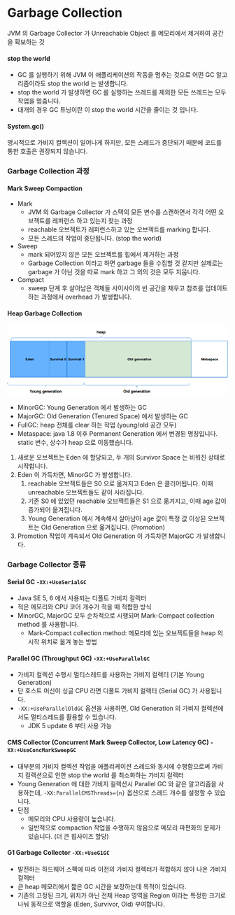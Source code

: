 # Garbage Collection

JVM 의 Garbage Collector 가 Unreachable Object 를 메모리에서 제거하여 공간을 확보하는 것

#### stop the world

* GC 를 실행하기 위해 JVM 이 애플리케이션의 작동을 멈추는 것으로 어떤 GC 알고리즘이라도 stop the world 는 발생합니다.
* stop the world 가 발생하면 GC 를 실행하는 쓰레드를 제외한 모든 쓰레드는 모두 작업을 멈춥니다.
* 대개의 경우 GC 튜닝이란 이 stop the world 시간을 줄이는 것 입니다.

#### System.gc()

명시적으로 가비지 컬렉션이 일어나게 하지만, 모든 스레드가 중단되기 때문에 코드를 통한 호출은 권장되지 않습니다.



### Garbage Collection 과정

#### Mark Sweep Compaction

* Mark
  * JVM 의 Garbage Collector 가 스택의 모든 변수를 스캔하면서 각각 어떤 오브젝트를 레퍼런스 하고 있는지 찾는 과정
  * reachable 오브젝트가 레퍼런스하고 있는 오브젝트를 marking 합니다.
  * 모든 스레드의 작업이 중단됩니다. (stop the world)
* Sweep
  * mark 되어있지 않은 모든 오브젝트를 힙에서 제거하는 과정
  * Garbage Collection 이라고 하면 garbage 들을 수집할 것 같지만 실제로는 garbage 가 아닌 것을 따로 mark 하고 그 외의 것은 모두 지웁니다.
* Compact
  * sweep 단계 후 살아남은 객체들 사이사이의 빈 공간을 채우고 참조를 업데이트하는 과정에서 overhead 가 발생합니다.

#### Heap Garbage Collection

![](../../../.gitbook/assets/2021-07-17-21-36-43.png)

* MinorGC: Young Generation 에서 발생하는 GC
* MajorGC: Old Generation (Tenured Space) 에서 발생하는 GC
* FullGC: heap 전체를 clear 하는 작업 (young/old 공간 모두)
* Metaspace: java 1.8 이후 Permanent Generation 에서 변경된 명칭입니다. static 변수, 상수가 heap 으로 이동했습니다.

1. 새로운 오브젝트는 Eden 에 할당되고, 두 개의 Survivor Space 는 비워진 상태로 시작합니다.
2. Eden 이 가득차면, MinorGC 가 발생합니다.
   1. reachable 오브젝트들은 S0 으로 옮겨지고 Eden 은 클리어됩니다. 이때 unreachable 오브젝트들도 같이 사라집니다.
   2. 기존 S0 에 있었던 reachable 오브젝트들은 S1 으로 옮겨지고, 이때 age 값이 증가되어 옮겨집니다.
   3. Young Generation 에서 계속해서 살아남아 age 값이 특정 값 이상된 오브젝트는 Old Generation 으로 옮겨집니다. (Promotion)
3. Promotion 작업이 계속되서 Old Generation 이 가득차면 MajorGC 가 발생합니다.



### Garbage Collector 종류

#### Serial GC `-XX:+UseSerialGC`

* Java SE 5, 6 에서 사용되는 디폴트 가비지 컬렉터
* 적은 메모리와 CPU 코어 개수가 적을 때 적합한 방식
* MinorGC, MajorGC 모두 순차적으로 시행되며 Mark-Compact collection method 를 사용합니다.
  * Mark-Compact collection method: 메모리에 있는 오브젝트들을 heap 의 시작 위치로 옮겨 놓는 방법

#### Parallel GC (Throughput GC) `-XX:+UseParallelGC`

* 가비지 컬렉션 수행시 멀티스레드를 사용하는 가비지 컬렉터 (기본 Young Generation)
* 단 호스트 머신이 싱글 CPU 라면 디폴트 가비지 컬렉터 (Serial GC) 가 사용됩니다.
* `-XX:+UseParallelOldGC` 옵션을 사용하면, Old Generation 의 가비지 컬렉션에서도 멀티스레드를 활용할 수 있습니다.
  * JDK 5 update 6 부터 사용 가능

#### CMS Collector (Concurrent Mark Sweep Collector, Low Latency GC) `-XX:+UseConcMarkSweepGC`

* 대부분의 가비지 컬렉션 작업을 애플리케이션 스레드와 동시에 수행함으로써 가비지 컬렉션으로 인한 stop the world 를 최소화하는 가비지 컬렉터
* Young Generation 에 대한 가비지 컬렉션시 Parallel GC 와 같은 알고리즘을 사용하는데, `-XX:ParallelCMSThreads={n}` 옵션으로 스레드 개수를 설정할 수 있습니다.
* 단점
  * 메모리와 CPU 사용량이 높습니다.
  * 일반적으로 compaction 작업을 수행하지 않음으로 메모리 파편화의 문제가 있습니다. (더 큰 힙사이즈 할당)

#### G1 Garbage Collector `-XX:+UseG1GC`

* 발전하는 하드웨어 스펙에 따라 이전의 가비지 컬렉터가 적합하지 않아 나온 가비지 컬렉터
* 큰 heap 메모리에서 짧은 GC 시간을 보장하는데 목적이 있습니다.
* 기존의 고정된 크기, 위치가 아닌 전체 Heap 영역을 Region 이라는 특정한 크기로 나눠 동적으로 역할을 (Eden, Survivor, Old) 부여합니다.
